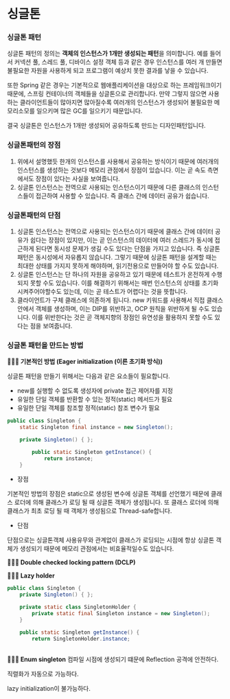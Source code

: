 # 싱글톤 

### 싱글톤 패턴

싱글톤 패턴의 정의는 **객체의 인스턴스가 1개만 생성되는 패턴**을 의미합니다.
예를 들어서 커넥션 풀, 스레드 풀, 디바이스 설정 객체 등과 같은 경우 인스턴스를 여러 개 만들면 불필요한 자원을 사용하게 되고 프로그램이 예상치 못한 결과를 낳을 수 있습니다.

또한 Spring 같은 경우는 기본적으로 웹애플리케이션을 대상으로 하는 프레임워크이기 때문에, 스프링 컨테이너의 객체들을 싱글톤으로 관리합니다. 만약 그렇지 않으면 사용하는 클라이언트들이 많아지면 많아질수록 여러개의 인스턴스가 생성되어 불필요한 메모리소모를 일으키며 많은 GC를 일으키기 때문입니다.

결국 싱글톤은 인스턴스가 1개만 생성되어 공유하도록 만드는 디자인패턴입니다.

### 싱글톤패턴의 장점

1. 위에서 설명했듯 한개의 인스턴스를 사용해서 공유하는 방식이기 때문에 여러개의 인스턴스를 생성하는 것보다 메모리 관점에서 장점이 있습니다. 이는 곧 속도 측면에서도 장점이 있다는 사실을 보여줍니다.
2. 싱글톤 인스턴스는 전역으로 사용되는 인스턴스이기 때문에 다른 클래스의 인스턴스들이 접근하여 사용할 수 있습니다. 즉 클래스 간에 데이터 공유가 쉽습니다.

### 싱글톤패턴의 단점

1. 싱글톤 인스턴스는 전역으로 사용되는 인스턴스이기 때문에 클래스 간에 데이터 공유가 쉽다는 장점이 있지만, 이는 곧 인스턴스의 데이터에 여러 스레드가 동시에 접근하게 된다면 동시성 문제가 생길 수도 있다는 단점을 가지고 있습니다. 즉 싱글톤 패턴은 동시성에서 자유롭지 않습니다.
그렇기 때문에 싱글톤 패턴을 설계할 때는 최대한 상태를 가지지 못하게 해야하며, 읽기전용으로 만들어야 할 수도 있습니다.
2. 싱글톤 인스턴스는 단 하나의 자원을 공유하고 있기 때문에 테스트가 온전하게 수행되지 못할 수도 있습니다. 이를 해결하기 위해서는 매번 인스턴스의 상태를 초기화 시켜주어야할수도 있는데, 이는 곧 테스트가 어렵다는 것을 뜻합니다.
3. 클라이언트가 구체 클래스에 의존하게 됩니다. new 키워드를 사용해서 직접 클래스 안에서 객체를 생성하며, 이는 DIP를 위반하고, OCP 원칙을 위반하게 될 수도 있습니다. 
이를 위반한다는 것은 곧 객체지향의 장점인 유연성을 활용하지 못할 수도 있다는 점을 보여줍니다.

### 싱글톤 패턴을 만드는 방법

**🙆🏻‍♂️ 기본적인 방법 (Eager initialization (이른 초기화 방식))**

싱글톤 패턴을 만들기 위해서는 다음과 같은 요소들이 필요합니다.

- new를 실행할 수 없도록 생성자에 private 접근 제어자를 지정
- 유일한 단일 객체를 반환할 수 있는 정적(static) 메서드가  필요
- 유일한 단일 객체를 참조할 정적(static) 참조 변수가 필요

```java
public class Singleton {
	static Singleton final instance = new Singleton();

	private Singleton() { };

		public static Singleton getInstance() {
			return instance;
	}
```

- 장점

기본적인 방법의 장점은 static으로 생성된 변수에 싱글톤 객체를 선언했기 때문에 클래스 로더에 의해 클래스가 로딩 될 때 싱글톤 객체가 생성됩니다. 또 클래스 로더에 의해 클래스가 최초 로딩 될 때 객체가 생성됨으로 Thread-safe합니다.

- 단점

단점으로는 싱글톤객체 사용유무와 관계없이 클래스가 로딩되는 시점에 항상 싱글톤 객체가 생성되기 때문에 메모리 관점에서는 비효율적일수도 있습니다.

**🙆🏻‍♂️ Double checked locking pattern (DCLP)**

**🙆🏻‍♂️ Lazy holder**

```java
public class Singleton {
	private Singleton() { };
	
	private static class SingletonHolder {
		private static final Singleton instance = new Singleton();
	}

	public static Singleton getInstance() {
		return SingletonHolder.instance;
		
```
**🙆🏻‍♂️ Enum singleton**
컴파일 시점에 생성되기 떄문에 Reflection 공격에 안전하다.

직렬화가 자동으로 가능하다.

lazy initialization이 불가능하다.